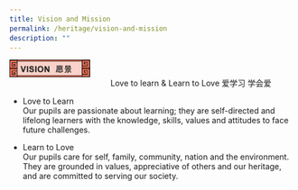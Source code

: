 ```yaml
---
title: Vision and Mission
permalink: /heritage/vision-and-mission
description: ""
---
```

<div>
<div style="float: left">
<img src="/images/vision_header_1.jpg" 
     style="width:80%">
</div>
<div>
</div>
</div>

<br>

Love to learn & Learn to Love 爱学习 学会爱

* Love to Learn <br>
Our pupils are passionate about learning; they are self-directed and lifelong learners with the knowledge, skills, values and attitudes to face future challenges.

* Learn to Love <br>
Our pupils care for self, family, community, nation and the environment. They are grounded in values, appreciative of others and our heritage, and are committed to serving our society.